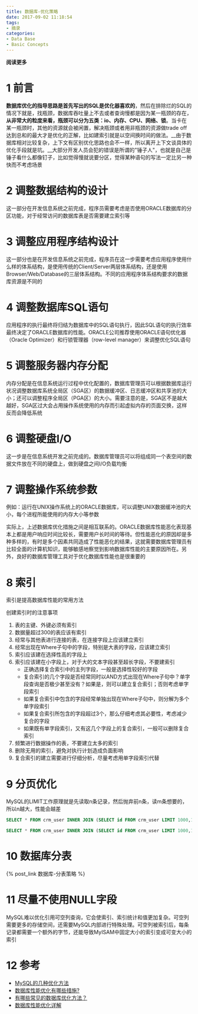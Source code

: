 ```yaml
---
title: 数据库-优化策略
date: 2017-09-02 11:18:54
tags: 
- 摘录
categories: 
- Data Base
- Basic Concepts
---
```


__阅读更多__

<!--more-->

# 1 前言

__数据库优化的指导思路是首先写出的SQL是优化器喜欢的__，然后在排除烂的SQL的情况下就是，找瓶颈，数据库吞吐量上不去或者查询慢都是因为某一瓶颈的存在，__从非常大的粒度来看，瓶颈可以分为五类：io、内存、CPU、网络、锁__。当卡在某一瓶颈时，其他的资源就会被闲置，解决瓶颈或者用非瓶颈的资源做trade off达到总和的最大才是优化的正解，比如建索引就是以空间换时间的做法。__由于数据库相对比较复杂，上下文有区别优化思路也会不一样，所以离开上下文谈具体的优化手段就是坑。__大部分开发人员会犯的错误是所谓的"锤子人"，也就是自己是锤子看什么都像钉子，比如觉得慢就说要分区，觉得某种语句的写法一定比另一种快而不考虑场景

# 2 调整数据结构的设计

这一部分在开发信息系统之前完成，程序员需要考虑是否使用ORACLE数据库的分区功能，对于经常访问的数据库表是否需要建立索引等

# 3 调整应用程序结构设计

这一部分也是在开发信息系统之前完成，程序员在这一步需要考虑应用程序使用什么样的体系结构，是使用传统的Client/Server两层体系结构，还是使用Browser/Web/Database的三层体系结构。不同的应用程序体系结构要求的数据库资源是不同的

# 4 调整数据库SQL语句

应用程序的执行最终将归结为数据库中的SQL语句执行，因此SQL语句的执行效率最终决定了ORACLE数据库的性能。ORACLE公司推荐使用ORACLE语句优化器（Oracle Optimizer）和行锁管理器（row-level manager）来调整优化SQL语句

# 5 调整服务器内存分配

内存分配是在信息系统运行过程中优化配置的，数据库管理员可以根据数据库运行状况调整数据库系统全局区（SGA区）的数据缓冲区、日志缓冲区和共享池的大小；还可以调整程序全局区（PGA区）的大小。需要注意的是，SGA区不是越大越好，SGA区过大会占用操作系统使用的内存而引起虚拟内存的页面交换，这样反而会降低系统

# 6 调整硬盘I/O

这一步是在信息系统开发之前完成的。数据库管理员可以将组成同一个表空间的数据文件放在不同的硬盘上，做到硬盘之间I/O负载均衡

# 7 调整操作系统参数

例如：运行在UNIX操作系统上的ORACLE数据库，可以调整UNIX数据缓冲池的大小，每个进程所能使用的内存大小等参数

实际上，上述数据库优化措施之间是相互联系的。ORACLE数据库性能恶化表现基本上都是用户响应时间比较长，需要用户长时间的等待。但性能恶化的原因却是多种多样的，有时是多个因素共同造成了性能恶化的结果，这就需要数据库管理员有比较全面的计算机知识，能够敏感地察觉到影响数据库性能的主要原因所在。另外，良好的数据库管理工具对于优化数据库性能也是很重要的

# 8 索引

索引是提高数据库性能的常用方法

创建索引时的注意事项

1. 表的主键、外键必须有索引
1. 数据量超过300的表应该有索引
1. 经常与其他表进行连接的表，在连接字段上应该建立索引
1. 经常出现在Where子句中的字段，特别是大表的字段，应该建立索引
1. 索引应该建在选择性高的字段上
1. 索引应该建在小字段上，对于大的文本字段甚至超长字段，不要建索引
    * 正确选择复合索引中的主列字段，一般是选择性较好的字段
    * 复合索引的几个字段是否经常同时以AND方式出现在Where子句中？单字段查询是否极少甚至没有？如果是，则可以建立复合索引；否则考虑单字段索引
    * 如果复合索引中包含的字段经常单独出现在Where子句中，则分解为多个单字段索引
    * 如果复合索引所包含的字段超过3个，那么仔细考虑其必要性，考虑减少复合的字段
    * 如果既有单字段索引，又有这几个字段上的复合索引，一般可以删除复合索引
1. 频繁进行数据操作的表，不要建立太多的索引
1. 删除无用的索引，避免对执行计划造成负面影响
1. 复合索引的建立需要进行仔细分析，尽量考虑用单字段索引代替

# 9 分页优化

MySQL的LIMIT工作原理就是先读取n条记录，然后抛弃前n条，读m条想要的，所以n越大，性能会越差

```sql
SELECT * FROM crm_user INNER JOIN (SELECT id FROM crm_user LIMIT 1000,10) AS a  USING(id);

SELECT * FROM crm_user INNER JOIN (SELECT id FROM crm_user LIMIT 1000,10) AS a  ON crm_user.id = a.id;
```

# 10 数据库分表

{% post_link 数据库-分表策略 %}

# 11 尽量不使用NULL字段

MySQL难以优化引用可空列查询，它会使索引、索引统计和值更加复杂。可空列需要更多的存储空间，还需要MySQL内部进行特殊处理。可空列被索引后，每条记录都需要一个额外的字节，还能导致MyISAM中固定大小的索引变成可变大小的索引

# 12 参考

* [MySQL的几种优化方法](http://blog.csdn.net/u013474436/article/details/49908683)
* [数据库性能优化有哪些措施?](https://zhidao.baidu.com/question/67759076.html)
* [有哪些常见的数据库优化方法？](https://www.zhihu.com/question/36431635?sort=created)
* [数据库性能优化详解](http://blog.csdn.net/yzllz001/article/details/54848513)
